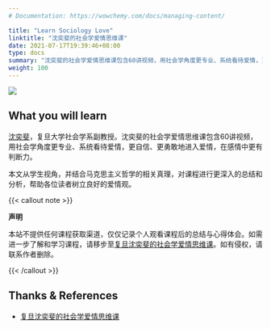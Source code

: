 ```yaml
---
# Documentation: https://wowchemy.com/docs/managing-content/

title: "Learn Sociology Love"
linktitle: "沈奕斐的社会学爱情思维课"
date: 2021-07-17T19:39:46+08:00
type: docs
summary: "沈奕斐的社会学爱情思维课包含60讲视频，用社会学角度更专业、系统看待爱情，更自信、更勇敢地进入爱情，在感情中更有判断力。"
weight: 100
---
```


![](/learn/sociology-love/cover.jpg)

## What you will learn

[沈奕斐](https://ssdpp.fudan.edu.cn/84/c0/c21318a230592/page.htm)，复旦大学社会学系副教授。沈奕斐的社会学爱情思维课包含60讲视频，用社会学角度更专业、系统看待爱情，更自信、更勇敢地进入爱情，在感情中更有判断力。

本文从学生视角，并结合马克思主义哲学的相关真理，对课程进行更深入的总结和分析，帮助各位读者树立良好的爱情观。

{{< callout note >}}

**声明**

本站不提供任何课程获取渠道，仅仅记录个人观看课程后的总结与心得体会。如需进一步了解和学习课程，请移步至[复旦沈奕斐的社会学爱情思维课](https://www.iqiyi.com/a_19rrhl74up.html)。如有侵权，请联系作者删除。

{{< /callout >}}

## Thanks & References

- [复旦沈奕斐的社会学爱情思维课](https://www.iqiyi.com/a_19rrhl74up.html)